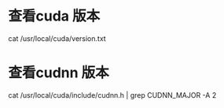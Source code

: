 # 查看cuda 版本 
cat /usr/local/cuda/version.txt

# 查看cudnn 版本 
cat /usr/local/cuda/include/cudnn.h | grep CUDNN_MAJOR -A 2

